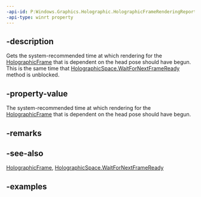 ```yaml
---
-api-id: P:Windows.Graphics.Holographic.HolographicFrameRenderingReport.SystemRelativeFrameReadyTime
-api-type: winrt property
---
```


## -description

Gets the system-recommended time at which rendering for the [HolographicFrame](holographicframe.md) that is dependent on the head pose should have begun. This is the same time that [HolographicSpace.WaitForNextFrameReady](holographicspace_waitfornextframeready_2104087308.md) method is unblocked.


## -property-value

The system-recommended time at which rendering for the [HolographicFrame](holographicframe.md) that is dependent on the head pose should have begun.

## -remarks

## -see-also

[HolographicFrame](holographicframe.md), [HolographicSpace.WaitForNextFrameReady](holographicspace_waitfornextframeready_2104087308.md)

## -examples
